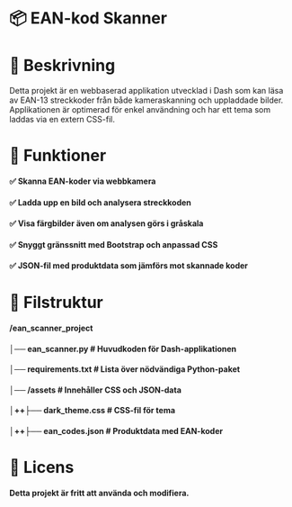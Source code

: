 # 📦 EAN-kod Skanner
#
# 📝 Beskrivning
Detta projekt är en webbaserad applikation utvecklad i Dash som kan läsa av EAN-13 streckkoder från både kameraskanning och uppladdade bilder. Applikationen är optimerad för enkel användning och har ett tema som laddas via en extern CSS-fil.
#
# 🚀 Funktioner
#### ✅ Skanna EAN-koder via webbkamera
#### ✅ Ladda upp en bild och analysera streckkoden
#### ✅ Visa färgbilder även om analysen görs i gråskala
#### ✅ Snyggt gränssnitt med Bootstrap och anpassad CSS
#### ✅ JSON-fil med produktdata som jämförs mot skannade koder
#
# 📁 Filstruktur
#### /ean_scanner_project
#### │── ean_scanner.py        # Huvudkoden för Dash-applikationen
#### │── requirements.txt      # Lista över nödvändiga Python-paket
#### │── /assets               # Innehåller CSS och JSON-data
#### │++├── dark_theme.css    # CSS-fil för tema
#### │++├── ean_codes.json    # Produktdata med EAN-koder
#


# 📜 Licens
#### Detta projekt är fritt att använda och modifiera.

